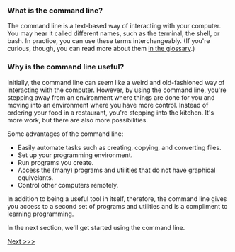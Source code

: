 
### What is the command line?

The command line is a text-based way of interacting with your computer. You may hear it called different names, such as the terminal, the shell, or bash. In practice, you can use these terms interchangeably. (If you're curious, though, you can read more about them [in the glossary](glossary.md).)

### Why is the command line useful?

Initially, the command line can seem like a weird and old-fashioned way of interacting with the computer. However, by using the command line, you're stepping away from an environment where things are done for you and moving into an environment where you have more control. Instead of ordering your food in a restaurant, you're stepping into the kitchen. It's more work, but there are also more possibilities. 

Some advantages of the command line:

- Easily automate tasks such as creating, copying, and converting files.
- Set up your programming environment.
- Run programs you create.
- Access the (many) programs and utilities that do not have graphical equivelants.
- Control other computers remotely.

In addition to being a useful tool in itself, therefore, the command line gives you access to a second set of programs and utilities and is a compliment to learning programming.

In the next section, we'll get started using the command line.

[Next >>>](navigation.md)
